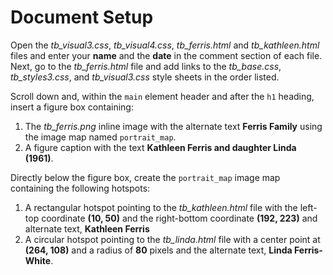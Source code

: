 # Document Setup

 Open the *tb_visual3.css*, *tb_visual4.css*, *tb_ferris.html* and *tb_kathleen.html* files and enter your **name** and the **date** in the comment section of each file. Next, go to the *tb_ferris.html* file and add links to the *tb_base.css*, *tb_styles3.css*, and *tb_visual3.css* style sheets in the order listed.

Scroll down and, within the `main` element header and after the `h1` heading, insert a figure box containing:
1. The *tb_ferris.png* inline image with the alternate text **Ferris Family** using the image map named `portrait_map`.
2. A figure caption with the text **Kathleen Ferris and daughter Linda (1961)**.

Directly below the figure box, create the `portrait_map` image map containing the following hotspots:
1. A rectangular hotspot pointing to the *tb_kathleen.html* file with the left-top coordinate **(10, 50)** and the right-bottom coordinate **(192, 223)** and alternate text, **Kathleen Ferris**
2. A circular hotspot pointing to the *tb_linda.html* file with a center point at **(264, 108)** and a radius of **80** pixels and the alternate text, **Linda Ferris-White**.